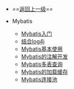 - ==[返回上一级](backend/SSM/_sidebar.md)==
- Mybatis

  - [Mybatis入门](backend/SSM/Mybatis/Mybatis入门.md)
  - [结合log4j](backend/SSM/Mybatis/Mybatis+log4j.md)
  - [Mybatis基本使用](backend/SSM/Mybatis/Mybatis基本使用.md)
  - [Mybatis的注解开发](backend/SSM/Mybatis/Mybatis的注解开发.md)
  - [Mybatis多表查询](backend/SSM/Mybatis/Mybatis多表查询.md)
  - [Mybatis的加载缓存](backend/SSM/Mybatis/Mybatis的加载缓存.md)
  - [Mybatis连接池](backend/SSM/Mybatis/Mybatis连接池.md)

